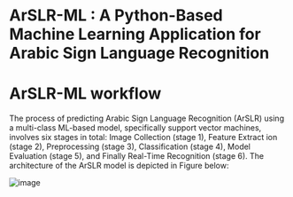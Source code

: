 # ArSLR-ML : A Python-Based Machine Learning Application for Arabic Sign Language Recognition



# ArSLR-ML workflow
The process of predicting Arabic Sign Language Recognition (ArSLR) using a multi-class ML-based model, specifically support vector machines, involves six stages in total: Image Collection (stage 1), Feature Extract  ion (stage 2), Preprocessing (stage 3), Classification (stage 4), Model Evaluation (stage 5), and Finally Real-Time Recognition (stage 6). The architecture of the ArSLR model is depicted in Figure below:

![image](https://github.com/user-attachments/assets/9c756f93-1dac-4a02-a717-0d62ec9c0cc9)
